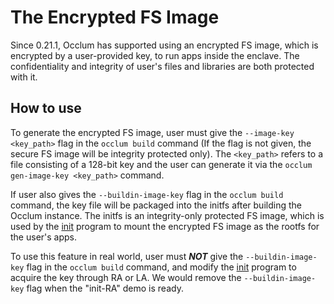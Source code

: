 # The Encrypted FS Image
Since 0.21.1, Occlum has supported using an encrypted FS image, which is encrypted by a user-provided key, to run apps inside the enclave. The confidentiality and integrity of user's files and libraries are both protected with it.

## How to use
To generate the encrypted FS image, user must give the `--image-key <key_path>` flag in the `occlum build` command (If the flag is not given, the secure FS image will be integrity protected only). The `<key_path>` refers to a file consisting of a 128-bit key and the user can generate it via the `occlum gen-image-key <key_path>` command.

If user also gives the `--buildin-image-key` flag in the `occlum build` command, the key file will be packaged into the initfs after building the Occlum instance. The initfs is an integrity-only protected FS image, which is used by the [init](../tools/init) program to mount the encrypted FS image as the rootfs for the user's apps.

To use this feature in real world, user must ***NOT*** give the `--buildin-image-key` flag in the `occlum build` command, and modify the [init](../tools/init) program to acquire the key through RA or LA. We would remove the `--buildin-image-key` flag when the "init-RA" demo is ready.
